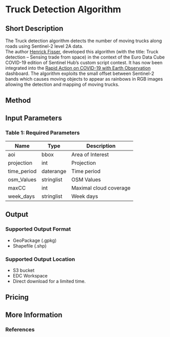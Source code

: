 # Truck Detection Algorithm

## Short Description  
  The Truck detection algorithm detects the number of moving trucks along roads using Sentinel-2 level 2A data.  
  The author [Henrick Fisser](https://twitter.com/fisserhenrik), developed this algorithm (with the title: Truck detection – Sensing trade from space) 
  in the context of the Euro Data Cube COVID-19 edition of Sentinel Hub’s custom script contest. It has now been integrated into the
  [Rapid Action on COVID-19 with Earth Observation](https://race.esa.int/) dashboard.
  The algorithm exploits the small offset between Sentinel-2 bands which causes moving objects to appear as rainbows in RGB images allowing the detection and mapping of moving trucks.   

## Method


## Input Parameters

### Table 1: Required Parameters
<table>
  <thead>
    <tr>
      <th>Name</th>
      <th>Type </th>
      <th>Description</th>
    </tr>
  </thead>
  <tbody>
    <tr>
      <td>aoi</td>
      <td>bbox</td>
      <td>Area of Interest</td>
    </tr>
    <tr>
      <td>projection</td>
      <td>int</td>
      <td>Projection</td>
    </tr>
    <tr>
      <td>time_period</td>
      <td>daterange</td>
      <td>Time period</td>
    </tr>
    <tr>
      <td>osm_Values</td>
      <td>stringlist</td>
      <td>OSM Values</td>
    </tr>
    <tr>
      <td>maxCC</td>
      <td>int</td>
      <td>Maximal cloud coverage</td>
    </tr>
    <tr>
      <td>week_days</td>
      <td>stringlist</td>
      <td>Week days</td>
    </tr>
   </tbody>
</table>  

## Output
### Supported Output Format
- GeoPackage (.gpkg)
- Shapefile (.shp)

### Supported Output Location
- S3 bucket
- EDC Workspace
- Direct download for a limited time.

## Pricing

## More Information

### References


 

